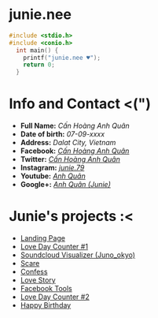 # junie.nee

```c
#include <stdio.h>
#include <conio.h>
  int main() {
    printf("junie.nee ♥");
    return 0;
  }
```

# [](#info-and-contact-)Info and Contact <(")

- **Full Name:** _Cấn Hoàng Anh Quân_
- **Date of birth:** _07-09-xxxx_
- **Address:** _Dalat City, Vietnam_
- **Facebook:** _[Cấn Hoàng Anh Quân](https://www.facebook.com/junie.deeptry)_
- **Twitter:** _[Cấn Hoàng Anh Quân](https://twitter.com/anhquancanhoang)_
- **Instagram:** _[junie.79](https://www.instagram.com/junie.79/)_
- **Youtube:** _[Anh Quân](https://www.youtube.com/channel%2FUCMvsAzrhy7_17nuQAPp8_nA%2F)_
- **Google+:** _[Anh Quân (Junie)](https://plus.google.com/u/0/102479544213832178614)_

# [](#junies-projects-)Junie's projects :<

- [Landing Page](https://junie79.github.io/landing)
- [Love Day Counter #1](https://junie79.github.io/lovedays)
- [Soundcloud Visualizer (Juno_okyo)](https://junie79.github.io/soundcloud)
- [Scare](https://junie79.github.io/daoma)
- [Confess](https://junie79.github.io/totinh)
- [Love Story](https://junie79.github.io/lovestory)
- [Facebook Tools](https://junie79.github.io/facebooktools)
- [Love Day Counter #2](https://junie79.github.io/love)
- [Happy Birthday](https://junie79.github.io/sinhnhat)
